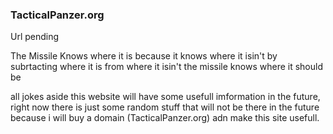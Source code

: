 ### TacticalPanzer.org 
Url pending
 
The Missile Knows where it is because it knows where it isin't
by subrtacting where it is from where it isin't the missile knows where it should be

all jokes aside this website will have some usefull imformation in the future, right now there is just some random stuff that will not be there in the future because i will buy a domain (TacticalPanzer.org) adn make this site usefull.